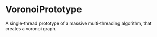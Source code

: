 # VoronoiPrototype
A single-thread prototype of a massive multi-threading algorithm, that creates a voronoi graph.  

